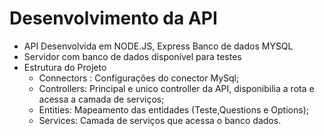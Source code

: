 # Desenvolvimento da API

- API Desenvolvida em NODE.JS, Express Banco de dados MYSQL
- Servidor com banco de dados disponível para testes
- Estrutura do Projeto
    - Connectors : Configurações do conector MySql;
    - Controllers: Principal e unico controller da API, disponibilia a rota e acessa a camada de serviços;
    - Entities: Mapeamento das entidades (Teste,Questions e Options); 
    - Services: Camada de serviços que acessa o banco dados.


